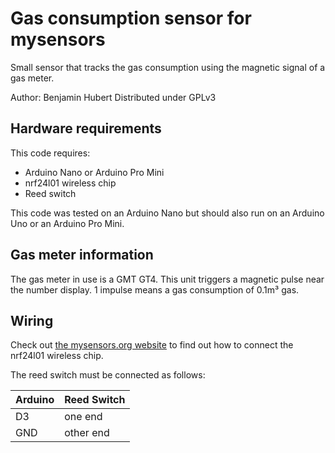 Gas consumption sensor for mysensors
======================================
Small sensor that tracks the gas consumption using the magnetic signal of a
gas meter.

Author: Benjamin Hubert
Distributed under GPLv3

Hardware requirements
-----------------------
This code requires:

  * Arduino Nano or Arduino Pro Mini
  * nrf24l01 wireless chip
  * Reed switch

This code was tested on an Arduino Nano but should also run on an Arduino Uno
or an Arduino Pro Mini.

Gas meter information
-----------------------
The gas meter in use is a GMT GT4. This unit triggers a magnetic pulse near the
number display. 1 impulse means a gas consumption of 0.1m³ gas.

Wiring
--------
Check out [the mysensors.org website][1] to find out how to connect the
nrf24l01 wireless chip.

The reed switch must be connected as follows:

| Arduino | Reed Switch |
| ------- | ----------- |
|   D3    | one end     |
|   GND   | other end   |

[1]: https://www.mysensors.org/build/connect_radio

